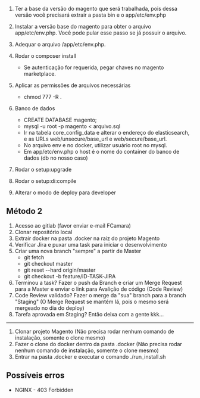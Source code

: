 1. Ter a base da versão do magento que será trabalhada, pois dessa versão você precisará extrair a pasta bin e o app/etc/env.php

2. Instalar a versão base do magento para obter o arquivo app/etc/env.php. Você pode pular esse passo se já possuir o arquivo.

3. Adequar o arquivo /app/etc/env.php.

4. Rodar o composer install
    - Se autenticação for requerida, pegar chaves no magento marketplace.

5. Aplicar as permissões de arquivos necessárias
    - chmod 777 -R .

6. Banco de dados
    - CREATE DATABASE magento;
    - mysql -u root -p magento < arquivo.sql
    - Ir na tabela core_config_data e alterar o endereço do elasticsearch, e as URLs web/unsecure/base_url e web/secure/base_url.
    - No arquivo env e no docker, utilizar usuário root no mysql.
    - Em app/etc/env.php o host é o nome do container do banco de dados (db no nosso caso)

7. Rodar o setup:upgrade

8. Rodar o setup:di:compile

9. Alterar o modo de deploy para developer

## Método 2

1) Acesso ao gitlab (favor enviar e-mail FCamara)
2) Clonar repositório local
3) Extrair docker na pasta .docker na raiz do projeto Magento
4) Verificar Jira e puxar uma task para iniciar o desenvolvimento
5) Criar uma nova branch "sempre" a partir de Master
    - git fetch
    - git checkout master
    - git reset --hard origin/master
    - git checkout -b feature/ID-TASK-JIRA
6) Terminou a task? Fazer o push da Branch e criar um Merge Request para a Master e enviar o link para Avalição de código (Code Review)
7) Code Review validado? Fazer o merge da "sua" branch para a branch "Staging" (O Merge Request se mantém lá, pois o mesmo será mergeado no dia do deploy)
8) Tarefa aprovada em Staging? Então deixa com a gente kkk...
--------------------
1) Clonar projeto Magento (Não precisa rodar nenhum comando de instalação, somente o clone mesmo)
2) Fazer o clone do docker dentro da pasta .docker (Não precisa rodar nenhum comando de instalação, somente o clone mesmo)
3) Entrar na pasta .docker e executar o comando ./run_install.sh

## Possíveis erros

- NGINX - 403 Forbidden